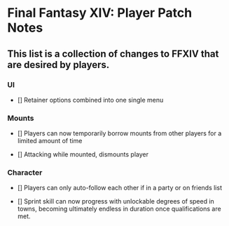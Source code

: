 # Final Fantasy XIV: Player Patch Notes

## This list is a collection of changes to FFXIV that are desired by players.

### UI

- [] Retainer options combined into one single menu

### Mounts

- [] Players can now temporarily borrow mounts from other players for a limited amount of time

- [] Attacking while mounted, dismounts player

### Character

- [] Players can only auto-follow each other if in a party or on friends list

- [] Sprint skill can now progress with unlockable degrees of speed in towns, becoming ultimately endless in duration once qualifications are met.
